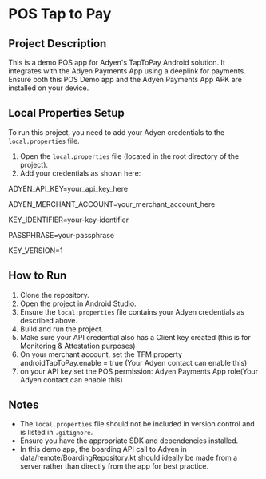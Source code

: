 # POS Tap to Pay
## Project Description

This is a demo POS app for Adyen's TapToPay Android solution. It integrates with the Adyen Payments App using a deeplink for payments. Ensure both this POS Demo app and the Adyen Payments App APK are installed on your device.
## Local Properties Setup

To run this project, you need to add your Adyen credentials to the `local.properties` file.

1. Open the `local.properties` file (located in the root directory of the project).
2. Add your credentials as shown here:

ADYEN_API_KEY=your_api_key_here

ADYEN_MERCHANT_ACCOUNT=your_merchant_account_here

KEY_IDENTIFIER=your-key-identifier

PASSPHRASE=your-passphrase

KEY_VERSION=1


## How to Run

1. Clone the repository.
2. Open the project in Android Studio.
3. Ensure the `local.properties` file contains your Adyen credentials as described above.
4. Build and run the project.
5. Make sure your API credential also has a Client key created (this is for Monitoring & Attestation purposes)
6. On your merchant account, set the TFM property androidTapToPay.enable = true (Your Adyen contact can enable this)
7. on your API key set the POS permission: Adyen Payments App role(Your Adyen contact can enable this)


## Notes

- The `local.properties` file should not be included in version control and is listed in `.gitignore`.
- Ensure you have the appropriate SDK and dependencies installed. 
- In this demo app, the boarding API call to Adyen in data/remote/BoardingRepository.kt should ideally be made from a server rather than directly from the app for best practice.
